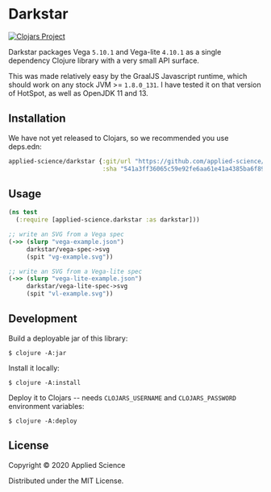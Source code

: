 # Darkstar

[![Clojars Project](https://img.shields.io/clojars/v/org.clojars.guv/darkstar.svg)](https://clojars.org/org.clojars.guv/darkstar)

Darkstar packages Vega `5.10.1` and Vega-lite `4.10.1` as a single
dependency Clojure library with a very small API surface.

This was made relatively easy by the GraalJS Javascript runtime, which
should work on any stock JVM >= `1.8.0_131`. I have tested it on that
version of HotSpot, as well as OpenJDK 11 and 13.

## Installation

We have not yet released to Clojars, so we recommended you use deps.edn:

``` clojure
applied-science/darkstar {:git/url "https://github.com/applied-science/darkstar/"
                          :sha "541a3ff36065c59e92fe6aa61e41a4385ba6f893"}
```

## Usage

``` clojure
(ns test
  (:require [applied-science.darkstar :as darkstar]))

;; write an SVG from a Vega spec
(->> (slurp "vega-example.json")
     darkstar/vega-spec->svg
     (spit "vg-example.svg"))

;; write an SVG from a Vega-lite spec
(->> (slurp "vega-lite-example.json")
     darkstar/vega-lite-spec->svg
     (spit "vl-example.svg"))
```

## Development 

Build a deployable jar of this library:

    $ clojure -A:jar

Install it locally:

    $ clojure -A:install

Deploy it to Clojars -- needs `CLOJARS_USERNAME` and `CLOJARS_PASSWORD` environment variables:

    $ clojure -A:deploy

## License

Copyright © 2020 Applied Science

Distributed under the MIT License.
